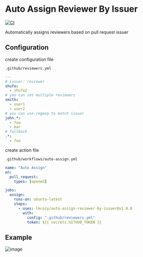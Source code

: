 # Auto Assign Reviewer By Issuer

[![CI](https://github.com/lkcozy/auto-assign-reviewer-by-issuer/actions/workflows/unit-test.yml/badge.svg)](https://github.com/lkcozy/auto-assign-reviewer-by-issuer/actions/workflows/unit-test.yml)

Automatically assigns reviewers based on pull request issuer

## Configuration

create configuration file

`.github/reviewers.yml`

```yaml
---
# issuer: reviewer
shufo:
  - shufo2
# you can set multiple reviewers
smith:
  - user1
  - user2
# you can use regexp to match issuer
john.*:
  - foo
  - bar
# fallback
.*:
  - foo
```

create action file

`.github/workflows/auto-assign.yml`

```yaml
name: "Auto Assign"
on:
  pull_request:
    types: [opened]

jobs:
  assign:
    runs-on: ubuntu-latest
    steps:
      - uses: lkcozy/auto-assign-reviewer-by-issuer@v1.0.0
        with:
          config: ".github/reviewers.yml"
          token: ${{ secrets.GITHUB_TOKEN }}
```

## Example

![image](https://user-images.githubusercontent.com/1641039/78471193-71573200-776a-11ea-9b40-810c2d63270e.png)
